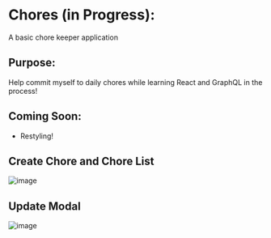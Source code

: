 # Chores (in Progress):
A basic chore keeper application 

## Purpose:
Help commit myself to daily chores while learning React and GraphQL in the process!

## Coming Soon:
<ul>
  <li>Restyling!</li>
 </ul>

## Create Chore and Chore List
![image](https://user-images.githubusercontent.com/28411165/102290201-834ebe80-3f0e-11eb-840f-f4fae1b9f5a5.png)
## Update Modal 
![image](https://user-images.githubusercontent.com/28411165/103491322-e2f30800-4df0-11eb-92ce-b801fa1c9899.png)

